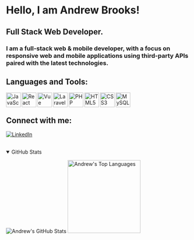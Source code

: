 # Hello, I am Andrew Brooks!

## Full Stack Web Developer.

### I am a full-stack web & mobile developer, with a focus on responsive web and mobile applications using third-party APIs paired with the latest technologies.

## Languages and Tools:

<img align="left" alt="JavaScript" width="40px" src="https://unpkg.com/simple-icons@v3/icons/javascript.svg" />
<img align="left" alt="React" width="40px" src="https://unpkg.com/simple-icons@v3/icons/react.svg" />
<img align="left" alt="Vue" width="40px" src="https://unpkg.com/simple-icons@v3/icons/vue-dot-js.svg" />
<img align="left" alt="Laravel" width="40px" src="https://unpkg.com/simple-icons@v3/icons/laravel.svg" />
<img align="left" alt="PHP" width="40px" src="https://unpkg.com/simple-icons@v3/icons/php.svg" />
<img align="left" alt="HTML5" width="40px" src="https://unpkg.com/simple-icons@v3/icons/html5.svg" />
<img align="left" alt="CSS3" width="40px" src="https://unpkg.com/simple-icons@v3/icons/css3.svg" />
<img align="left" alt="MySQL" width="40px" src="https://unpkg.com/simple-icons@v3/icons/mysql.svg" />

<br />
<br />

## Connect with me:

[<img alt="LinkedIn" src="https://img.shields.io/badge/--linkedin?label=LinkedIn&logo=LinkedIn&style=for-the-badge&color=white">][linkedin]
<br />
<br />

<details open>
  <summary>GitHub Stats</summary>
  <p>
    <img alt="Andrew's GitHub Stats" src="https://github-readme-stats-mu-amber-34.vercel.app/api?username=andrewgraemebrooks&show_icons=true&theme=graywhite&count_private=true&hide=stars,issues,contribs" />
    <img alt="Andrew's Top Languages" height="200" src="https://github-readme-stats-mu-amber-34.vercel.app/api/top-langs/?username=andrewgraemebrooks&hide=css,java,html&theme=graywhite&layout=compact" />
  </p>
</details>

[linkedin]: https://www.linkedin.com/in/andrewgraemebrooks/
